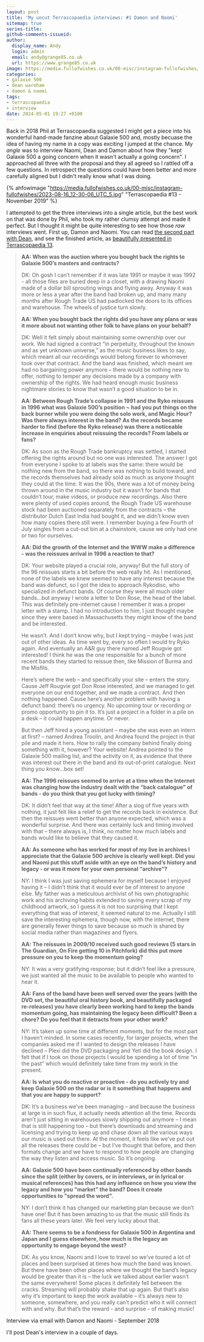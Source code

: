 ```yaml
---
layout: post
title: 'My uncut Terrascopaedia interviews: #1 Damon and Naomi'
sitemap: true
series-title:
github-comments-issueid:
author:
  display_name: Andy
  login: admin
  email: andy@grange85.co.uk
  url: https://www.grange85.co.uk
image: https://media.fullofwishes.co.uk/00-misc/instagram-fullofwishes/2023-08-16_12-30-06_UTC_5.jpg
categories:
- galaxie 500
- dean wareham
- damon & naomi
tags:
- terrascopaedia
- interview
date: 2024-05-01 19:27 +0100
---
```

Back in 2018 Phil at Terrascopaedia suggested I might get a piece into his wonderful hand-made fanzine about Galaxie 500 and, mostly becuase the idea of having my name in a copy was exciting I jumped at the chance. My _angle_ was to interview Naomi, Dean and Damon about how they "kept Galaxie 500 a going concern when it wasn't actually a going concern". I approached all three with the proposal and they all agreed so I rattled off a few questions. In retrospect the questions could have been better and more carefully aligned but I didn't really know what I was doing.

{% ahfowimage "https://media.fullofwishes.co.uk/00-misc/instagram-fullofwishes/2023-08-16_12-30-06_UTC_5.jpg" "Terrascopaedia #13 - November 2019" %}

I attempted to get the three interviews into a single article, but the best work on that was done by Phil, who took my rather clumsy attempt and made it perfect. But I thought it might be quite interesting to see how those _raw_ interviews went. First up, Damon and Naomi. You can read [the second part with Dean](/2024/05/03/my-uncut-terrascopaedia-interviews-2-dean/), and see the finished article, as [beautifully presented in Terrascopaedia 13](https://media.fullofwishes.co.uk/01-galaxie_500/docs/galaxie-500-terrascopaedia-13.pdf).

<blockquote>
<p><strong>AA: When was the auction where you bought back the rights to Galaxie 500’s masters and contracts?</strong></p>

<p>
DK: Oh gosh I can’t remember if it was late 1991 or maybe it was 1992 - all those files are buried deep in a closet, with a drawing Naomi made of a dollar bill sprouting wings and flying away. Anyway it was more or less a year after the band had broken up, and many many months after Rough Trade US had padlocked the doors to its offices and warehouse. The wheels of justice turn slowly. 
</p>

<p><strong>AA: When you bought back the rights did you have any plans or was it more about not wanting other folk to have plans on your behalf?</strong></p>


<p>
DK: Well it felt simply about maintaining some ownership over our work. We had signed a contract “in perpetuity, throughout the known and as yet unknown universe,” as the music business likes to say, which meant all our recordings would belong forever to whomever took over that contract. And the band was finished, which meant we had no bargaining power anymore – there would be nothing new to offer, nothing to temper any decisions made by a company with ownership of the rights. We had heard enough music business nightmare stories to know that wasn’t a good situation to be in. 
</p>

<p><strong>AA: Between Rough Trade’s collapse in 1991 and the Ryko reissues in 1996 what was Galaxie 500’s position ~ had you put things on the back burner while you were doing the solo work, and Magic Hour? Was there always interest in the band? As the records became harder to find (before the Ryko release) was there a noticeable increase in enquiries about reissuing the records? From labels or fans?</strong></p>


<p>
DK: As soon as the Rough Trade bankruptcy was settled, I started offering the rights around but no one was interested. The answer I got from everyone I spoke to at labels was the same: there would be nothing new from the band, so there was nothing to build toward, and the records themselves had already sold as much as anyone thought they could at the time. It was the 90s, there was a lot of money being thrown around in the music industry but it wasn’t for bands that couldn’t tour, make videos, or produce new recordings. Also there were plenty of used copies around, the Rough Trade US warehouse stock had been auctioned separately from the contracts – the distributor Dutch East India had bought it, and we didn’t know even how many copies there still were. I remember buying a few Fourth of July singles from a cut-out bin at a chainstore, cause we only had one or two for ourselves. 
</p>

<p><strong>AA: Did the growth of the Internet and the WWW make a difference - was the reissues arrival in 1996 a reaction to that?</strong></p>


<p>
DK: Your website played a crucial role, anyway! But the full story of the 96 reissues starts a bit before the web really hit. As I mentioned, none of the labels we knew seemed to have any interest because the band was defunct, so I got the idea to approach Rykodisc, who specialized in defunct bands. Of course they were all much older bands…but anyway I wrote a letter to Don Rose, the head of the label. This was definitely pre-internet cause I remember it was a proper letter with a stamp. I had no introduction to him, I just thought maybe since they were based in Massachusetts they might know of the band and be interested. 
</p>

<p>
He wasn’t. And I don’t know why, but I kept trying – maybe I was just out of other ideas. As time went by, every so often I would try Ryko again. And eventually an A&R guy there named Jeff Rougvie got interested! I think he was the one responsible for a bunch of more recent bands they started to reissue then, like Mission of Burma and the Misfits.
</p>

<p>
Here’s where the web – and specifically your site – enters the story. Cause Jeff Rougvie got Don Rose interested, and we managed to get everyone on our end together, and we made a contract. And then nothing happened. Cause here’s another problem with having a defunct band: there’s no urgency. No upcoming tour or recording or promo opportunity to pin it to. It’s just a project in a folder in a pile on a desk – it could happen anytime. Or never. 
</p>

<p>
But then Jeff hired a young assistant – maybe she was even an intern at first? – named Andrea Troolin, and Andrea found the project in that pile and made it hers. How to rally the company behind finally doing something with it, however? Your website! Andrea pointed to the Galaxie 500 mailing list, and the activity on it, as evidence that there was interest out there in the band and its out-of-print catalogue. Next thing you know…box set!
</p>

<p><strong>AA: The 1996 reissues seemed to arrive at a time when the Internet was changing how the industry dealt with the “back catalogue” of bands - do you think that you got lucky with timing?</strong></p>


<p>
DK: It didn’t feel that way at the time! After a slog of five years with nothing, it just felt like a relief to get the records back in existence. But then the reissues went better than anyone expected, which was a wonderful surprise. And there was certainly luck and timing involved with that – there always is, I think, no matter how much labels and bands would like to believe that they caused it. 
</p>

<p><strong>AA: As someone who has worked for most of my live in archives I appreciate that the Galaxie 500 archive is clearly well kept. Did you and Naomi put this stuff aside with an eye on the band’s history and legacy - or was it more for your own personal “archive”?</strong></p>

<p>
NY: I think I was just saving ephemera for myself because I enjoyed having it – I didn’t think that it would ever be of interest to anyone else. My father was a meticulous archivist of his own photographic work and his archiving habits extended to saving every scrap of my childhood artwork, so I guess it is not too surprising that I kept everything that was of interest, it seemed natural to me. Actually I still save the interesting ephemera, though now, with the internet, there are generally fewer things to save because so much is shared by social media rather than magazines and flyers.
</p>

<p><strong>AA: The reissues in 2009/10 received such good reviews (5 stars in The Guardian, On Fire getting 10 in Pitchfork) did this put more pressure on you to keep the momentum going?</strong></p>


<p>
NY: It was a very gratifying response; but it didn’t feel like a pressure, we just wanted all the music to be available to people who wanted to hear it.
</p>

<p><strong>AA: Fans of the band have been well served over the years (with the DVD set, the beautiful oral history book, and beautifully packaged re-releases) you have clearly been working hard to keep the bands momentum going, has maintaining the legacy been difficult? Been a chore? Do you feel that it detracts from your other work?</strong></p>


<p>
NY: It’s taken up some time at different moments, but for the most part I haven’t minded. In some cases recently, for larger projects, when the companies asked me if I wanted to design the releases I have declined – Plexi did the DVD packaging and Yeti did the book design. I felt that if I took on those projects I would be spending a lot of time “in the past” which would definitely take time from my work in the present. 
</p>

<p><strong>AA: Is what you do reactive or proactive - do you actively try and keep Galaxie 500 on the radar or is it something that happens and that you are happy to support?</strong></p>


<p>
DK: It’s a business we’ve been managing – and because the business at large is in such flux, it actually needs attention all the time. Records aren’t just sitting in warehouses slowly shipping out anymore – I mean that is still happening too – but there’s downloads and streaming and licensing and trying to keep up and chase down all the various ways our music is used out there. At the moment, it feels like we’ve put out all the releases there could be – but I’ve thought that before, and then formats change and we have to respond to how people are changing the way they listen and access music. So it’s ongoing. 
</p>

<p><strong>AA: Galaxie 500 have been continually referenced by other bands since the split (either by covers, or in interviews, or in lyrical or musical references) has this had any influence on how you view the legacy and how you "market" the band? Does it create opportunities to "spread the word".</strong></p>


<p>
NY: I don’t think it has changed our marketing plan because we don’t have one! But it has been amazing to us that the music still finds its fans all these years later. We feel very lucky about that.
</p>


<p><strong>AA: There seems to be a fondness for Galaxie 500 in Argentina and Japan and I guess elsewhere, how much is the legacy an opportunity to engage beyond the west?</strong></p>


<p>
DK: As you know, Naomi and I love to travel so we’ve toured a lot of places and been surprised at times how much the band was known. But there have been other places where we thought the band’s legacy would be greater than it is – the luck we talked about earlier wasn’t the same everywhere! Some places it definitely fell between the cracks. Streaming will probably shake that up again. But that’s also why it’s important to keep the work available – it’s always new to someone, somewhere, and you really can’t predict who it will connect with and why. But that’s the reward - and surprise - of making music!
</p>


</blockquote>
<p class="caption">Interview via email with Damon and Naomi - September 2018</p>

I'll post Dean's interview in a couple of days.
